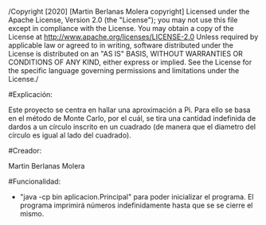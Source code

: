 /Copyright [2020] [Martin Berlanas Molera copyright] Licensed under the Apache License, Version 2.0 (the "License"); you may not use this file except in compliance with the License. You may obtain a copy of the License at http://www.apache.org/licenses/LICENSE-2.0 Unless required by applicable law or agreed to in writing, software distributed under the License is distributed on an "AS IS" BASIS, WITHOUT WARRANTIES OR CONDITIONS OF ANY KIND, either express or implied. See the License for the specific language governing permissions and limitations under the License./

#Explicación:

Este proyecto se centra en hallar una aproximación a Pi. Para ello se basa en el método de Monte Carlo, por el cuál, se tira una cantidad indefinida de dardos a un círculo inscrito en un cuadrado (de manera que el diametro del círculo es igual al lado del cuadrado).

#Creador:

Martin Berlanas Molera

#Funcionalidad:

* "java -cp bin aplicacion.Principal" para poder inicializar el programa.
El programa imprimirá números indefinidamente hasta que se se cierre el mismo.
